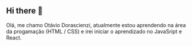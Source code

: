 ## Hi there 👋

Olá, me chamo Otávio Dorascienzi, atualmente estou aprendendo na área da progamação (HTML / CSS) e irei iniciar o aprendizado no JavaSript e React.
